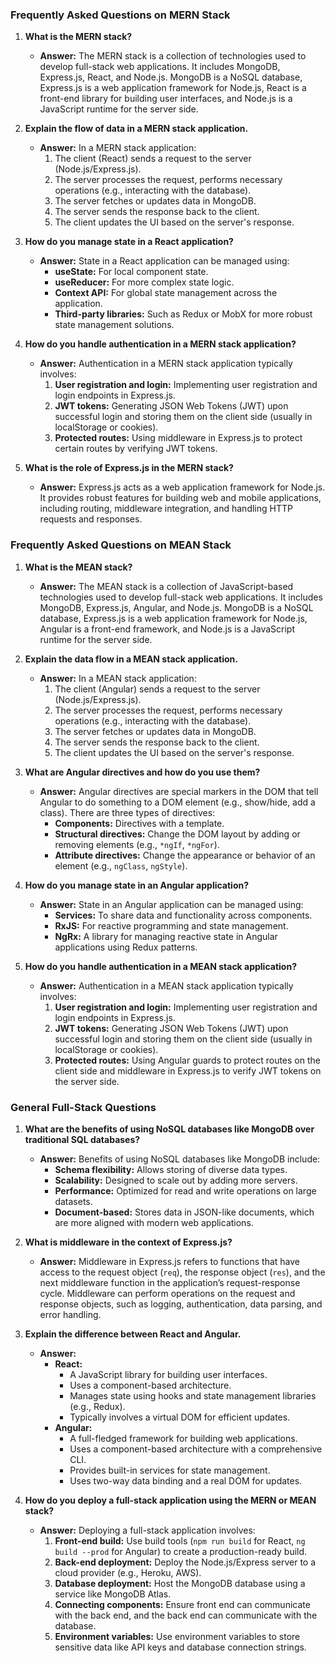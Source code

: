 ### Frequently Asked Questions on MERN Stack

1. **What is the MERN stack?**
   - **Answer:** The MERN stack is a collection of technologies used to develop full-stack web applications. It includes MongoDB, Express.js, React, and Node.js. MongoDB is a NoSQL database, Express.js is a web application framework for Node.js, React is a front-end library for building user interfaces, and Node.js is a JavaScript runtime for the server side.

2. **Explain the flow of data in a MERN stack application.**
   - **Answer:** In a MERN stack application:
     1. The client (React) sends a request to the server (Node.js/Express.js).
     2. The server processes the request, performs necessary operations (e.g., interacting with the database).
     3. The server fetches or updates data in MongoDB.
     4. The server sends the response back to the client.
     5. The client updates the UI based on the server's response.

3. **How do you manage state in a React application?**
   - **Answer:** State in a React application can be managed using:
     - **useState:** For local component state.
     - **useReducer:** For more complex state logic.
     - **Context API:** For global state management across the application.
     - **Third-party libraries:** Such as Redux or MobX for more robust state management solutions.

4. **How do you handle authentication in a MERN stack application?**
   - **Answer:** Authentication in a MERN stack application typically involves:
     1. **User registration and login:** Implementing user registration and login endpoints in Express.js.
     2. **JWT tokens:** Generating JSON Web Tokens (JWT) upon successful login and storing them on the client side (usually in localStorage or cookies).
     3. **Protected routes:** Using middleware in Express.js to protect certain routes by verifying JWT tokens.

5. **What is the role of Express.js in the MERN stack?**
   - **Answer:** Express.js acts as a web application framework for Node.js. It provides robust features for building web and mobile applications, including routing, middleware integration, and handling HTTP requests and responses.

### Frequently Asked Questions on MEAN Stack

1. **What is the MEAN stack?**
   - **Answer:** The MEAN stack is a collection of JavaScript-based technologies used to develop full-stack web applications. It includes MongoDB, Express.js, Angular, and Node.js. MongoDB is a NoSQL database, Express.js is a web application framework for Node.js, Angular is a front-end framework, and Node.js is a JavaScript runtime for the server side.

2. **Explain the data flow in a MEAN stack application.**
   - **Answer:** In a MEAN stack application:
     1. The client (Angular) sends a request to the server (Node.js/Express.js).
     2. The server processes the request, performs necessary operations (e.g., interacting with the database).
     3. The server fetches or updates data in MongoDB.
     4. The server sends the response back to the client.
     5. The client updates the UI based on the server's response.

3. **What are Angular directives and how do you use them?**
   - **Answer:** Angular directives are special markers in the DOM that tell Angular to do something to a DOM element (e.g., show/hide, add a class). There are three types of directives:
     - **Components:** Directives with a template.
     - **Structural directives:** Change the DOM layout by adding or removing elements (e.g., `*ngIf`, `*ngFor`).
     - **Attribute directives:** Change the appearance or behavior of an element (e.g., `ngClass`, `ngStyle`).

4. **How do you manage state in an Angular application?**
   - **Answer:** State in an Angular application can be managed using:
     - **Services:** To share data and functionality across components.
     - **RxJS:** For reactive programming and state management.
     - **NgRx:** A library for managing reactive state in Angular applications using Redux patterns.

5. **How do you handle authentication in a MEAN stack application?**
   - **Answer:** Authentication in a MEAN stack application typically involves:
     1. **User registration and login:** Implementing user registration and login endpoints in Express.js.
     2. **JWT tokens:** Generating JSON Web Tokens (JWT) upon successful login and storing them on the client side (usually in localStorage or cookies).
     3. **Protected routes:** Using Angular guards to protect routes on the client side and middleware in Express.js to verify JWT tokens on the server side.

### General Full-Stack Questions

1. **What are the benefits of using NoSQL databases like MongoDB over traditional SQL databases?**
   - **Answer:** Benefits of using NoSQL databases like MongoDB include:
     - **Schema flexibility:** Allows storing of diverse data types.
     - **Scalability:** Designed to scale out by adding more servers.
     - **Performance:** Optimized for read and write operations on large datasets.
     - **Document-based:** Stores data in JSON-like documents, which are more aligned with modern web applications.

2. **What is middleware in the context of Express.js?**
   - **Answer:** Middleware in Express.js refers to functions that have access to the request object (`req`), the response object (`res`), and the next middleware function in the application’s request-response cycle. Middleware can perform operations on the request and response objects, such as logging, authentication, data parsing, and error handling.

3. **Explain the difference between React and Angular.**
   - **Answer:**
     - **React:**
       - A JavaScript library for building user interfaces.
       - Uses a component-based architecture.
       - Manages state using hooks and state management libraries (e.g., Redux).
       - Typically involves a virtual DOM for efficient updates.
     - **Angular:**
       - A full-fledged framework for building web applications.
       - Uses a component-based architecture with a comprehensive CLI.
       - Provides built-in services for state management.
       - Uses two-way data binding and a real DOM for updates.

4. **How do you deploy a full-stack application using the MERN or MEAN stack?**
   - **Answer:** Deploying a full-stack application involves:
     1. **Front-end build:** Use build tools (`npm run build` for React, `ng build --prod` for Angular) to create a production-ready build.
     2. **Back-end deployment:** Deploy the Node.js/Express server to a cloud provider (e.g., Heroku, AWS).
     3. **Database deployment:** Host the MongoDB database using a service like MongoDB Atlas.
     4. **Connecting components:** Ensure front end can communicate with the back end, and the back end can communicate with the database.
     5. **Environment variables:** Use environment variables to store sensitive data like API keys and database connection strings.
